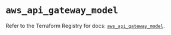 # `aws_api_gateway_model`

Refer to the Terraform Registry for docs: [`aws_api_gateway_model`](https://registry.terraform.io/providers/hashicorp/aws/5.59.0/docs/resources/api_gateway_model).
